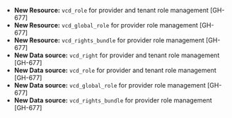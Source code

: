 * **New Resource:** `vcd_role` for provider and tenant role management [GH-677]
* **New Resource:** `vcd_global_role` for provider role management [GH-677]
* **New Resource:** `vcd_rights_bundle` for provider role management [GH-677]
* **New Data source:** `vcd_right` for provider and tenant role management [GH-677]
* **New Data source:** `vcd_role` for provider and tenant role management [GH-677]
* **New Data source:** `vcd_global_role` for provider role management [GH-677]
* **New Data source:** `vcd_rights_bundle` for provider role management [GH-677]
